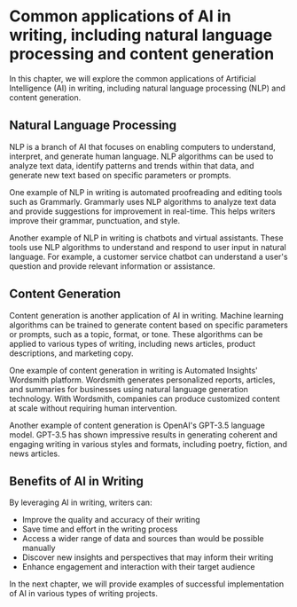 Common applications of AI in writing, including natural language processing and content generation
===============================================================================================================================================================

In this chapter, we will explore the common applications of Artificial Intelligence (AI) in writing, including natural language processing (NLP) and content generation.

Natural Language Processing
---------------------------

NLP is a branch of AI that focuses on enabling computers to understand, interpret, and generate human language. NLP algorithms can be used to analyze text data, identify patterns and trends within that data, and generate new text based on specific parameters or prompts.

One example of NLP in writing is automated proofreading and editing tools such as Grammarly. Grammarly uses NLP algorithms to analyze text data and provide suggestions for improvement in real-time. This helps writers improve their grammar, punctuation, and style.

Another example of NLP in writing is chatbots and virtual assistants. These tools use NLP algorithms to understand and respond to user input in natural language. For example, a customer service chatbot can understand a user's question and provide relevant information or assistance.

Content Generation
------------------

Content generation is another application of AI in writing. Machine learning algorithms can be trained to generate content based on specific parameters or prompts, such as a topic, format, or tone. These algorithms can be applied to various types of writing, including news articles, product descriptions, and marketing copy.

One example of content generation in writing is Automated Insights' Wordsmith platform. Wordsmith generates personalized reports, articles, and summaries for businesses using natural language generation technology. With Wordsmith, companies can produce customized content at scale without requiring human intervention.

Another example of content generation is OpenAI's GPT-3.5 language model. GPT-3.5 has shown impressive results in generating coherent and engaging writing in various styles and formats, including poetry, fiction, and news articles.

Benefits of AI in Writing
-------------------------

By leveraging AI in writing, writers can:

* Improve the quality and accuracy of their writing
* Save time and effort in the writing process
* Access a wider range of data and sources than would be possible manually
* Discover new insights and perspectives that may inform their writing
* Enhance engagement and interaction with their target audience

In the next chapter, we will provide examples of successful implementation of AI in various types of writing projects.
